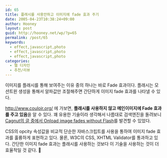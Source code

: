 ```yaml
---
id: 65
title: 플래시를 사용안하고 이미지에 fade 효과 주기
date: 2005-04-23T10:38:24+09:00
author: Hooney
layout: post
guid: http://hooney.net/wp/?p=65
permalink: /post/65
keywords:
  - effect,javascript,photo
  - effect,javascript,photo
  - effect,javascript,photo
categories:
  - 웹 디자인
  - 추천/리뷰
---
```

이미지를 플래시를 통해 보여주는 이유 중의 하나는 바로 Fade 효과이다. 플래시는 모션트윈 생성을 통해서 알파값만 조절해주면 간단하게 이미지 fade 효과를 나타낼 수 있다. 

http://www.couloir.org/ 에 가보면, **플래시를 사용하지 않고 메인이미지에 Fade 효과를 주고 있음**을 알 수 있다. 꽤 유용한 기술이라 생각해서 나름대로 검색엔진을 돌려보니 [Cagnut의 글 중에서 Onload image fades without Flash](http://clagnut.com/sandbox/imagefades/)를 발견할 수 있었다. 

CSS의 opcity 속성값을 비교적 단순한 자바스크립트를 사용을 통하여 이미지 fade 효과를 훌륭하게 표현하고 있다. 물론, W3C의 CSS, XHTML Validator를 통과하고 있다. 간단한 이미지 fade 효과는 플래시를 사용하는 것보다 이 기술을 사용하는 것이 더 효율적일 것 같다. 🙂